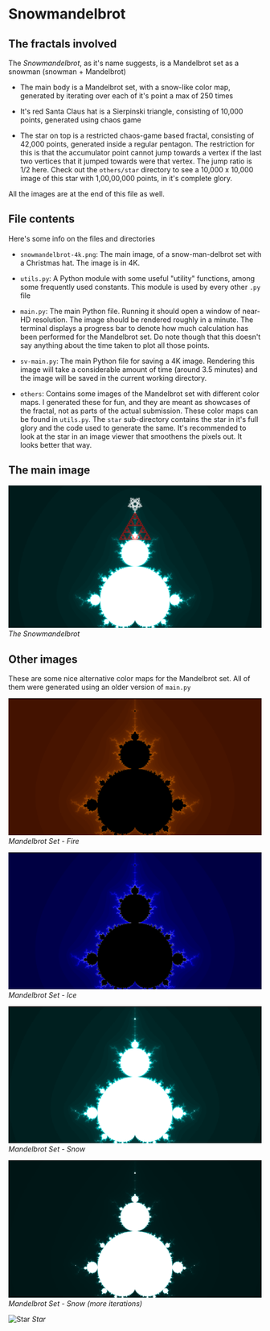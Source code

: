 # Snowmandelbrot


## The fractals involved

The *Snowmandelbrot*, as it's name suggests, is a Mandelbrot set as a snowman (snowman + Mandelbrot)

- The main body is a Mandelbrot set, with a snow-like color map, generated by iterating over each of it's point a max of 250 times

- It's red Santa Claus hat is a Sierpinski triangle, consisting of 10,000 points, generated using chaos game

- The star on top is a restricted chaos-game based fractal, consisting of 42,000 points, generated inside a regular pentagon. The restriction for this is that the accumulator point cannot jump towards a vertex if the last two vertices that it jumped towards were that vertex. The jump ratio is 1/2 here. Check out the `others/star` directory to see a 10,000 x 10,000 image of this star with 1,00,00,000 points, in it's complete glory.

All the images are at the end of this file as well.



## File contents

Here's some info on the files and directories

- `snowmandelbrot-4k.png`:
    The main image, of a snow-man-delbrot set with a Christmas hat. The image is in 4K.

- `utils.py`:
    A Python module with some useful "utility" functions, among some frequently used constants. This module is used by every other `.py` file

- `main.py`:
    The main Python file. Running it should open a window of near-HD resolution. The image should be rendered roughly in a minute. The terminal displays a progress bar to denote how much calculation has been performed for the Mandelbrot set. Do note though that this doesn't say anything about the time taken to plot all those points.

- `sv-main.py`:
    The main Python file for saving a 4K image. Rendering this image will take a considerable amount of time (around 3.5 minutes) and the image will be saved in the current working directory.


- `others`:
    Contains some images of the Mandelbrot set with different color maps. I generated these for fun, and they are meant as showcases of the fractal, not as parts of the actual submission. These color maps can be found in `utils.py`. The `star` sub-directory contains the star in it's full glory and the code used to generate the same. It's recommended to look at the star in an image viewer that smoothens the pixels out. It looks better that way.



## The main image

![The Snowmandelbrot (4K)](snowmandelbrot-4k.png)
*The Snowmandelbrot*



## Other images

These are some nice alternative color maps for the Mandelbrot set. All of them were generated using an older version of `main.py`

![Mandelbrot Set - Fire](others/fire.png)
*Mandelbrot Set - Fire*

![Mandelbrot Set - Ice](others/ice.png)
*Mandelbrot Set - Ice*

![Mandelbrot Set - Snow](others/snow.png)
*Mandelbrot Set - Snow*

![Mandelbrot Set - Snow (more iterations)](others/snow-more-iters.png)
*Mandelbrot Set - Snow (more iterations)*

![Star](others/star/star.png)
*Star*


